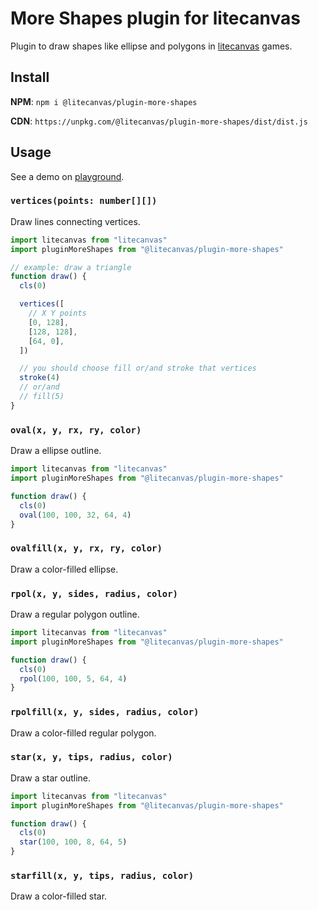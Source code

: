 # More Shapes plugin for litecanvas

Plugin to draw shapes like ellipse and polygons in [litecanvas](https://github.com/litecanvas/game-engine) games.

## Install

**NPM**: `npm i @litecanvas/plugin-more-shapes`

**CDN**: `https://unpkg.com/@litecanvas/plugin-more-shapes/dist/dist.js`

## Usage

See a demo on [playground](https://litecanvas.js.org?c=eJx9U2Fv2jAQ%2FZ5fcUKaapdAEgqsQuq0aUUFaeumgbTto5sY8Oralu200Kn%2FfbaTLGnZilC4e3e5d%2Ffu4NSCscRSuIBJxJ1HxJZ7Lw2eYQU1wYs4szQn4p4YhKNoU4rcMimACWYRht8RAJekWOWaKYucB3Cys1aZWZKUQt1uh7m8S963VRLFyy0Tgzup6cDsiKImKZix4TH8ZU5iCFWQpqbkFsPFu8DiP2zTwqWhqCr12VVahUI45D25p7c4E7QgZocW8%2BXVYg0JnKcet3RvDXukKDvH0VNnJkuUokU9lef69OXD5fL6CoOmttTCoY1o%2FX5lvYHpsxKlKhz8aolK6b4Td5iOnr1caPLw6qs5N%2BjMj6BKN1aYRRNhuKf8OL9ez7%2F9iKEyfvqolr5JFBi9bx6YzXeAQu%2B4ljUnhkI6qyX2Paws0QjXwI2m5LZNzGatPerYZx173BRrzqjSqg%2FjDslXyQ9bKcz%2FiCbdjuacM%2BUW%2FjLXr1pJhZq1Es62AvVyKizVvRh6N9Jaeddr4q1K9U0MYJS6tDVRYGWgAml3VEN1ma7ECB%2FtqNKnun33Z9Fuwu%2FLy%2FXCXdikuhG9YZwjV9l9JzHoGMa4jnRQOIVs6IwsO%2BZo5fknT5b69SrJO0RB7UA2xXX0RaQhfHvM91fhlm7f4Zs24MGBLnLqrnfkh5X3pOphoPcxDPTB0TjD%2F2a4jvtYQ%2B0yGrMFW8yr%2FQeDYEwe).

### `vertices(points: number[][])`

Draw lines connecting vertices.

```js
import litecanvas from "litecanvas"
import pluginMoreShapes from "@litecanvas/plugin-more-shapes"

// example: draw a triangle
function draw() {
  cls(0)

  vertices([
    // X Y points
    [0, 128],
    [128, 128],
    [64, 0],
  ])

  // you should choose fill or/and stroke that vertices
  stroke(4)
  // or/and
  // fill(5)
}
```

### `oval(x, y, rx, ry, color)`

Draw a ellipse outline.

```js
import litecanvas from "litecanvas"
import pluginMoreShapes from "@litecanvas/plugin-more-shapes"

function draw() {
  cls(0)
  oval(100, 100, 32, 64, 4)
}
```

### `ovalfill(x, y, rx, ry, color)`

Draw a color-filled ellipse.

### `rpol(x, y, sides, radius, color)`

Draw a regular polygon outline.

```js
import litecanvas from "litecanvas"
import pluginMoreShapes from "@litecanvas/plugin-more-shapes"

function draw() {
  cls(0)
  rpol(100, 100, 5, 64, 4)
}
```

### `rpolfill(x, y, sides, radius, color)`

Draw a color-filled regular polygon.

### `star(x, y, tips, radius, color)`

Draw a star outline.

```js
import litecanvas from "litecanvas"
import pluginMoreShapes from "@litecanvas/plugin-more-shapes"

function draw() {
  cls(0)
  star(100, 100, 8, 64, 5)
}
```

### `starfill(x, y, tips, radius, color)`

Draw a color-filled star.
